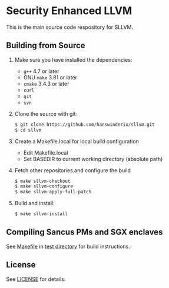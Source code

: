 # Security Enhanced LLVM

This is the main source code respository for SLLVM.

## Building from Source

1. Make sure you have installed the dependencies:

   * `g++` 4.7 or later
   * GNU `make` 3.81 or later
   * `cmake` 3.4.3 or later
   * `curl`
   * `git`
   * `svn`

2. Clone the source with git:

   ```sh
   $ git clone https://github.com/hanswinderix/sllvm.git
   $ cd sllvm
   ```

3. Create a Makefile.local for local build configuration

   * Edit Makefile.local
   * Set BASEDIR to current working directory (absolute path)

4. Fetch other repositories and configure the build

   ```sh
   $ make sllvm-checkout
   $ make sllvm-configure
   $ make sllvm-apply-full-patch
   ```
7. Build and install:

   ```sh
   $ make sllvm-install
   ```

## Compiling Sancus PMs and SGX enclaves

See [Makefile](sllvm/test/Makefile) in [test directory](sllvm/test) for build
instructions.

## License

See [LICENSE](LICENSE) for details.
